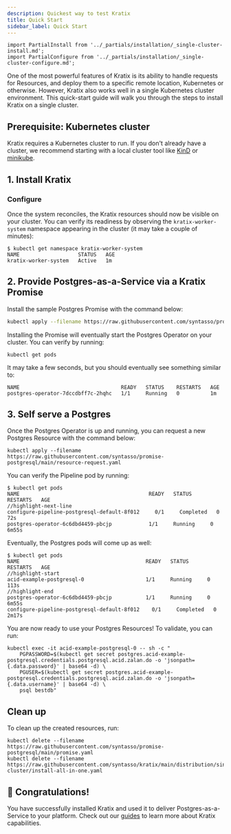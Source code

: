 ```yaml
---
description: Quickest way to test Kratix
title: Quick Start
sidebar_label: Quick Start
---
```


```mdx-code-block
import PartialInstall from '../_partials/installation/_single-cluster-install.md';
import PartialConfigure from '../_partials/installation/_single-cluster-configure.md';
```

One of the most powerful features of Kratix is its ability to handle requests for
Resources, and deploy them to a specific remote location, Kubernetes or otherwise. However, Kratix also works well
in a single Kubernetes cluster environment. This quick-start guide will walk you through the steps to
install Kratix on a single cluster.

## Prerequisite: Kubernetes cluster

Kratix requires a Kubernetes cluster to run. If you don't already have a cluster, we
recommend starting with a local cluster tool like
[KinD](https://kind.sigs.k8s.io/docs/user/quick-start/) or
[minikube](https://minikube.sigs.k8s.io/docs/start/).

## 1. Install Kratix

<PartialInstall />

### Configure

<PartialConfigure />

Once the system reconciles, the Kratix resources should now be visible on your
cluster. You can verify its readiness by observing the `kratix-worker-system` namespace
appearing in the cluster (it may take a couple of minutes):

```shell-session
$ kubectl get namespace kratix-worker-system
NAME                   STATUS   AGE
kratix-worker-system   Active   1m
```

## 2. Provide Postgres-as-a-Service via a Kratix Promise

Install the sample Postgres Promise with the command below:

```bash
kubectl apply --filename https://raw.githubusercontent.com/syntasso/promise-postgresql/main/promise.yaml
```

Installing the Promise will eventually start the Postgres Operator on your cluster. You
can verify by running:

```console
kubectl get pods
```

It may take a few seconds, but you should eventually see something similar to:
```console
NAME                                 READY   STATUS    RESTARTS   AGE
postgres-operator-7dccdbff7c-2hqhc   1/1     Running   0          1m
```

## 3. Self serve a Postgres

Once the Postgres Operator is up and running, you can request a new Postgres Resource with
the command below:

```console
kubectl apply --filename https://raw.githubusercontent.com/syntasso/promise-postgresql/main/resource-request.yaml
```

You can verify the Pipeline pod by running:

<!-- TODO: Verify pipeline pod name -->

```shell-session
$ kubectl get pods
NAME                                          READY   STATUS      RESTARTS   AGE
//highlight-next-line
configure-pipeline-postgresql-default-8f012     0/1     Completed   0          72s
postgres-operator-6c6dbd4459-pbcjp            1/1     Running     0          6m55s
```

Eventually, the Postgres pods will come up as well:

```shell-session
$ kubectl get pods
NAME                                         READY   STATUS      RESTARTS   AGE
//highlight-start
acid-example-postgresql-0                    1/1     Running     0          113s
//highlight-end
postgres-operator-6c6dbd4459-pbcjp           1/1     Running     0          6m55s
configure-pipeline-postgresql-default-8f012    0/1     Completed   0          2m17s
```


You are now ready to use your Postgres Resources! To validate, you can run:

```
kubectl exec -it acid-example-postgresql-0 -- sh -c "
    PGPASSWORD=$(kubectl get secret postgres.acid-example-postgresql.credentials.postgresql.acid.zalan.do -o 'jsonpath={.data.password}' | base64 -d) \
    PGUSER=$(kubectl get secret postgres.acid-example-postgresql.credentials.postgresql.acid.zalan.do -o 'jsonpath={.data.username}' | base64 -d) \
    psql bestdb"
```

## Clean up

To clean up the created resources, run:

```console
kubectl delete --filename https://raw.githubusercontent.com/syntasso/promise-postgresql/main/promise.yaml
kubectl delete --filename https://raw.githubusercontent.com/syntasso/kratix/main/distribution/single-cluster/install-all-in-one.yaml
```

## 🎉 Congratulations!

You have successfully installed Kratix and used it to deliver Postgres-as-a-Service to
your platform. Check out our [guides](/docs/category/guides) to learn more about Kratix
capabilities.
